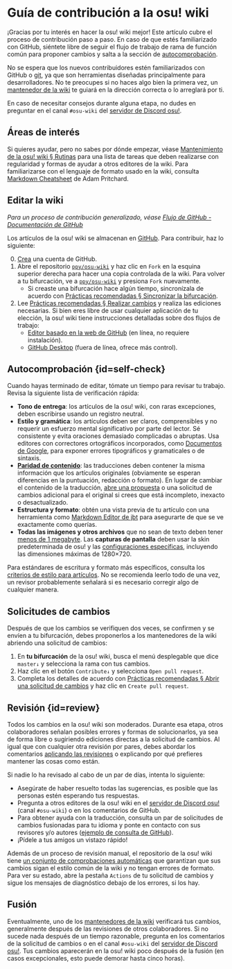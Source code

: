 # Guía de contribución a la osu! wiki

¡Gracias por tu interés en hacer la osu! wiki mejor! Este artículo cubre el proceso de contribución paso a paso. En caso de que estés familiarizado con GitHub, siéntete libre de seguir el flujo de trabajo de rama de función común para proponer cambios y salta a la sección de [autocomprobación](#self-check).

No se espera que los nuevos contribuidores estén familiarizados con GitHub o [git](https://git-scm.com/), ya que son herramientas diseñadas principalmente para desarrolladores. No te preocupes si no haces algo bien la primera vez, un [mantenedor de la wiki](/wiki/People/osu!_wiki_maintainers) te guiará en la dirección correcta o lo arreglará por ti.

En caso de necesitar consejos durante alguna etapa, no dudes en preguntar en el canal `#osu-wiki` del [servidor de Discord osu!](/wiki/Community/osu!_Discord_server).

## Áreas de interés

Si quieres ayudar, pero no sabes por dónde empezar, véase [Mantenimiento de la osu! wiki § Rutinas](/wiki/osu!_wiki/Maintenance#rutinas) para una lista de tareas que deben realizarse con regularidad y formas de ayudar a otros editores de la wiki. Para familiarizarse con el lenguaje de formato usado en la wiki, consulta [Markdown Cheatsheet](https://github.com/adam-p/markdown-here/wiki/Markdown-Cheatsheet) de Adam Pritchard.

## Editar la wiki

*Para un proceso de contribución generalizado, véase [Flujo de GitHub - Documentación de GitHub](https://docs.github.com/es/get-started/quickstart/github-flow)*

Los artículos de la osu! wiki se almacenan en [GitHub][osu_wiki]. Para contribuir, haz lo siguiente:

0. [Crea](https://github.com/signup) una cuenta de GitHub.
1. Abre el repositorio [`ppy/osu-wiki`][osu_wiki] y haz clic en `Fork` en la esquina superior derecha para hacer una copia controlada de la wiki. Para volver a tu bifurcación, ve a [`ppy/osu-wiki`][osu_wiki] y presiona `Fork` nuevamente.
   - Si creaste una bifurcación hace algún tiempo, sincronízala de acuerdo con [Prácticas recomendadas § Sincronizar la bifurcación](/wiki/osu!_wiki/Contribution_guide/Best_practices#sincronizar-la-bifurcación).
2. Lee [Prácticas recomendadas § Realizar cambios](/wiki/osu!_wiki/Contribution_guide/Best_practices#hacer-cambios) y realiza las ediciones necesarias. Si bien eres libre de usar cualquier aplicación de tu elección, la osu! wiki tiene instrucciones detalladas sobre dos flujos de trabajo:
   - [Editor basado en la web de GitHub](/wiki/osu!_wiki/Contribution_guide/GitHub_web-based_editor) (en línea, no requiere instalación).
   - [GitHub Desktop](/wiki/osu!_wiki/Contribution_guide/GitHub_Desktop) (fuera de línea, ofrece más control).

## Autocomprobación {id=self-check}

Cuando hayas terminado de editar, tómate un tiempo para revisar tu trabajo. Revisa la siguiente lista de verificación rápida:

- **Tono de entrega**: los artículos de la osu! wiki, con raras excepciones, deben escribirse usando un registro neutral.
- **Estilo y gramática**: los artículos deben ser claros, comprensibles y no requerir un esfuerzo mental significativo por parte del lector. Sé consistente y evita oraciones demasiado complicadas o abruptas. Usa editores con correctores ortográficos incorporados, como [Documentos de Google](https://docs.google.com), para exponer errores tipográficos y gramaticales o de sintaxis.
- **[Paridad de contenido](/wiki/Article_styling_criteria/Writing#paridad-de-contenido)**: las traducciones deben contener la misma información que los artículos originales (obviamente se esperan diferencias en la puntuación, redacción o formato). En lugar de cambiar el contenido de la traducción, [abre una propuesta](https://github.com/ppy/osu-wiki/issues/new) o una solicitud de cambios adicional para el original si crees que está incompleto, inexacto o desactualizado.
- **Estructura y formato**: obtén una vista previa de tu artículo con una herramienta como [Markdown Editor de jbt](https://jbt.github.io/markdown-editor/) para asegurarte de que se ve exactamente como querías.
- **Todas las imágenes y otros archivos** que no sean de texto deben tener [menos de 1 megabyte](/wiki/Article_styling_criteria/Formatting#tamaño-del-archivo). Las **capturas de pantalla** deben usar la skin predeterminada de osu! y las [configuraciones específicas](/wiki/Article_styling_criteria/Formatting#capturas-de-pantalla-del-juego), incluyendo las dimensiones máximas de 1280×720.

Para estándares de escritura y formato más específicos, consulta los [criterios de estilo para artículos](/wiki/Article_styling_criteria). No se recomienda leerlo todo de una vez, un revisor probablemente señalará si es necesario corregir algo de cualquier manera.

## Solicitudes de cambios

Después de que los cambios se verifiquen dos veces, se confirmen y se envíen a tu bifurcación, debes proponerlos a los mantenedores de la wiki abriendo una solicitud de cambios:

1. En **tu bifurcación** de la osu! wiki, busca el menú desplegable que dice `master↓` y selecciona la rama con tus cambios.
2. Haz clic en el botón `Contribute↓` y selecciona `Open pull request`.
3. Completa los detalles de acuerdo con [Prácticas recomendadas § Abrir una solicitud de cambios](/wiki/osu!_wiki/Contribution_guide/Best_practices#abrir-una-solicitud-de-cambios) y haz clic en `Create pull request`.

## Revisión {id=review}

Todos los cambios en la osu! wiki son moderados. Durante esa etapa, otros colaboradores señalan posibles errores y formas de solucionarlos, ya sea de forma libre o sugiriendo ediciones directas a la solicitud de cambios. Al igual que con cualquier otra revisión por pares, debes abordar los comentarios [aplicando las revisiones](/wiki/osu!_wiki/Contribution_guide/Best_practices#aplicar-revisiones) o explicando por qué prefieres mantener las cosas como están.

Si nadie lo ha revisado al cabo de un par de días, intenta lo siguiente:

- Asegúrate de haber resuelto todas las sugerencias, es posible que las personas estén esperando tus respuestas.
- Pregunta a otros editores de la osu! wiki en el [servidor de Discord osu!](/wiki/Community/osu!_Discord_server) (canal `#osu-wiki`) o en los comentarios de GitHub.
- Para obtener ayuda con la traducción, consulta un par de solicitudes de cambios fusionadas para tu idioma y ponte en contacto con sus revisores y/o autores ([ejemplo de consulta de GitHub](https://github.com/ppy/osu-wiki/pulls?q=is:pr+is:merged+[ES])).
- ¡Pídele a tus amigos un vistazo rápido!

Además de un proceso de revisión manual, el repositorio de la osu! wiki tiene [un conjunto de comprobaciones automáticas](/wiki/osu!_wiki/Maintenance#ci-checks) que garantizan que sus cambios sigan el estilo común de la wiki y no tengan errores de formato. Para ver su estado, abre la pestaña `Actions` de tu solicitud de cambios y sigue los mensajes de diagnóstico debajo de los errores, si los hay.

## Fusión

Eventualmente, uno de los [mantenedores de la wiki](/wiki/People/osu!_wiki_maintainers) verificará tus cambios, generalmente después de las revisiones de otros colaboradores. Si no sucede nada después de un tiempo razonable, pregunta en los comentarios de la solicitud de cambios o en el canal `#osu-wiki` del [servidor de Discord osu!](/wiki/Community/osu!_Discord_server). Tus cambios aparecerán en la osu! wiki poco después de la fusión (en casos excepcionales, esto puede demorar hasta cinco horas).

[osu_wiki]: https://github.com/ppy/osu-wiki
